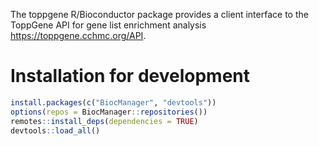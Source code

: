 The toppgene R/Bioconductor package provides a client interface to the ToppGene
API for gene list enrichment analysis <https://toppgene.cchmc.org/API>.

# Installation for development

```R
install.packages(c("BiocManager", "devtools"))
options(repos = BiocManager::repositories())
remotes::install_deps(dependencies = TRUE)
devtools::load_all()
```
